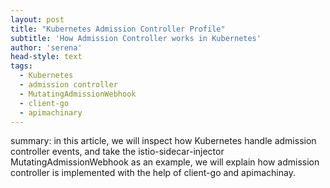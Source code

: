 ```yaml
---
layout: post
title: "Kubernetes Admission Controller Profile"
subtitle: 'How Admission Controller works in Kubernetes'
author: 'serena'
head-style: text
tags: 
  - Kubernetes
  - admission controller
  - MutatingAdmissionWebhook
  - client-go
  - apimachinary
---
```


summary: in this article, we will inspect how Kubernetes handle admission controller events, and
         take the istio-sidecar-injector MutatingAdmissionWebhook as an example, we will explain
         how admission controller is implemented with the help of client-go and apimachinay.
